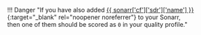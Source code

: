 <!-- markdownlint-disable MD041-->
!!! Danger "If you have also added [{{ sonarr['cf']['sdr']['name'] }}](/Sonarr/sonarr-collection-of-custom-formats/#sdr){:target="\_blank" rel="noopener noreferrer"} to your Sonarr,<br>then one of them should be scored as `0` in your quality profile."
<!-- markdownlint-enable MD041-->
